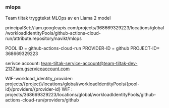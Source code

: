 ### mlops

Team tiltak tryggtekst MLOps av en Llama 2 model

principalSet://iam.googleapis.com/projects/368669329223/locations/global/workloadIdentityPools/github-actions-cloud-run/attribute.repository/navikt/mlops

POOL ID = github-actions-cloud-run
PROVIDER-ID = github
PROJECT-ID= 368669329223

serivce account: team-tiltak-service-account@team-tiltak-dev-2137.iam.gserviceaccount.com

WIF-workload_identity_provider: projects/{project}/locations/global/workloadIdentityPools/{pool-id}/providers/{provider-id}
WIF : projects/368669329223/locations/global/workloadIdentityPools/github-actions-cloud-run/providers/github
